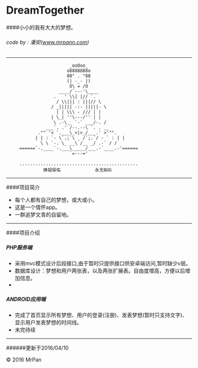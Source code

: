 # DreamTogether
####小小的我有大大的梦想。
###### code by : 潘安(www.mrpann.com)

*****************************************************************************                            

                            _ooOoo_
                           o8888888o
                           88" . "88
                           (| -_- |)
                            O\ = /O
                        ____/`---'\____
                      .   ' \\| |// `.
                       / \\||| : |||// \
                     / _||||| -:- |||||- \
                       | | \\\ - /// | |
                     | \_| ''\---/'' | |
                      \ .-\__ `-` ___/-. /
                   ___`. .' /--.--\ `. . __
                ."" '< `.___\_<|>_/___.' >'"".
               | | : `- \`.;`\ _ /`;.`/ - ` : | |
                 \ \ `-. \_ __\ /__ _/ .-` / /
         ======`-.____`-.___\_____/___.-`____.-'======
                            `=---='

         .............................................
                  佛祖保佑             永无BUG


********************************************************************************

####项目简介

+ 每个人都有自己的梦想，或大或小。
+ 这是一个情怀app。
+ 一群追梦文青的自留地。

**********************************************************

####项目介绍
##### PHP服务端
+ 采用mvc模式设计后段接口,由于暂时只提供接口供安卓端访问,暂时缺少v层。
+ 数据库设计：梦想和用户两张表，以及两张扩展表。自由度增高，方便以后增加信息。
+ 

##### ANDROID应用端
+ 完成了首页显示所有梦想、用户的登录(注册)、发表梦想(暂时只支持文字)、显示用户发表梦想的时间线。
+ 未完待续



**********************************************************
######更新于2016/04/10


&copy; 2016 MrPan
